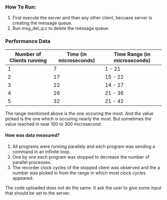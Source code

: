 ### How To Run:

1. First execute the server and than any other client, becuase server is creating the message queue.
2. Run msg_del_q.c to delete the message queue.

### Performance Data

Number of Clients running | Time (in microseconds) | Time Range (in microseconds)
------------ | ------------- | -------------
1 | 7 | 1 - 21
2 | 17 | 15 - 22
3 | 22 | 14 - 27
4 | 26 | 21 - 36
5 | 32 | 21 - 42

The range mentioned above is the one occuring the most. And the value picked is the one which is occuring nearly the most. But sometimes the value reached in near 100 to 300 microsecond.

#### How was data measured?

1. All programs were running parallely and each program was sending a command in an infinite loop.
2. One by one each program was stopped to decrease the number of parallel processes.
3. The recorder clock cycles of the stopped client was observed and the a number was picked in from the range in which most clock cycles appeared.

The code uploaded does not do the same. It ask the user to give some input that should be set to the server.
